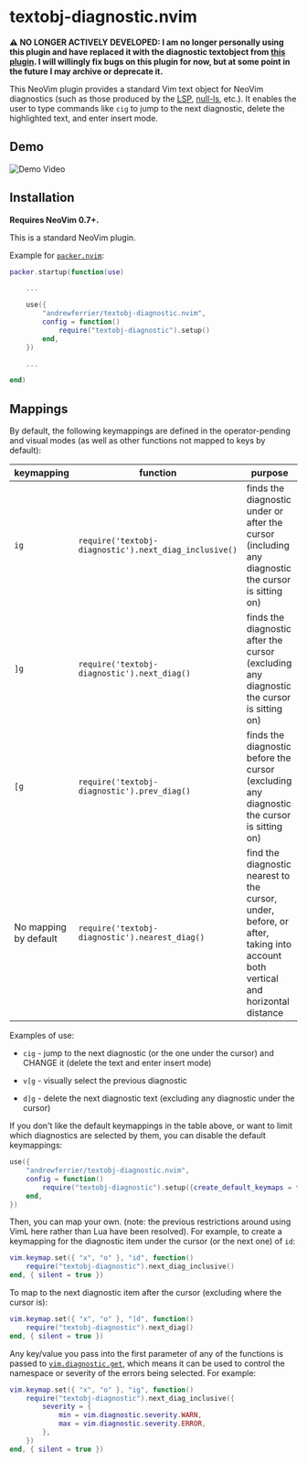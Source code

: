 # textobj-diagnostic.nvim

**⚠️  NO LONGER ACTIVELY DEVELOPED: I am no longer personally using this plugin
and have replaced it with the diagnostic textobject from [this
plugin](https://github.com/chrisgrieser/nvim-various-textobjs). I will willingly
fix bugs on this plugin for now, but at some point in the future I may archive
or deprecate it.**

This NeoVim plugin provides a standard Vim text object for NeoVim diagnostics
(such as those produced by the [LSP](https://neovim.io/doc/user/lsp.html),
[null-ls](https://github.com/jose-elias-alvarez/null-ls.nvim), etc.). It enables
the user to type commands like `cig` to jump to the next diagnostic,
delete the highlighted text, and enter insert mode.

## Demo

![Demo Video](https://user-images.githubusercontent.com/107015/184540175-d40871db-aed7-4990-9a2f-546570cbe008.gif)

## Installation

**Requires NeoVim 0.7+.**

This is a standard NeoVim plugin.

Example for [`packer.nvim`](https://github.com/wbthomason/packer.nvim):

```lua
packer.startup(function(use)

    ...

    use({
        "andrewferrier/textobj-diagnostic.nvim",
        config = function()
            require("textobj-diagnostic").setup()
        end,
    })

    ...

end)
```

## Mappings

By default, the following keymappings are defined in the operator-pending and
visual modes (as well as other functions not mapped to keys by default):

| keymapping            | function                                              | purpose                                                                                                                       |
| -                     | -                                                     | -                                                                                                                             |
| `ig`                  | `require('textobj-diagnostic').next_diag_inclusive()` | finds the diagnostic under or after the cursor (including any diagnostic the cursor is sitting on)                            |
| `]g`                  | `require('textobj-diagnostic').next_diag()`           | finds the diagnostic after the cursor (excluding any diagnostic the cursor is sitting on)                                     |
| `[g`                  | `require('textobj-diagnostic').prev_diag()`           | finds the diagnostic before the cursor (excluding any diagnostic the cursor is sitting on)                                    |
| No mapping by default | `require('textobj-diagnostic').nearest_diag()`        | find the diagnostic nearest to the cursor, under, before, or after, taking into account both vertical and horizontal distance |

Examples of use:

*   `cig` - jump to the next diagnostic (or the one under the cursor) and CHANGE
    it (delete the text and enter insert mode)

*   `v[g` - visually select the previous diagnostic

*   `d]g` - delete the next diagnostic text (excluding any diagnostic under the
    cursor)

If you don't like the default keymappings in the table above, or want to limit
which diagnostics are selected by them, you can disable the default keymappings:

```lua
use({
    "andrewferrier/textobj-diagnostic.nvim",
    config = function()
        require("textobj-diagnostic").setup({create_default_keymaps = false})
    end,
})
```

Then, you can map your own. (note: the previous restrictions around using VimL
here rather than Lua have been resolved). For example, to create a keymapping
for the diagnostic item under the cursor (or the next one) of `id`:

```lua
vim.keymap.set({ "x", "o" }, "id", function()
    require("textobj-diagnostic").next_diag_inclusive()
end, { silent = true })
```

To map to the next diagnostic item after the cursor (excluding where the cursor
is):

```lua
vim.keymap.set({ "x", "o" }, "]d", function()
    require("textobj-diagnostic").next_diag()
end, { silent = true })
```

Any key/value you pass into the first parameter of any of the functions is
passed to
[`vim.diagnostic.get`](https://neovim.io/doc/user/diagnostic.html#vim.diagnostic.get\(\)),
which means it can be used to control the namespace or severity of the errors
being selected. For example:

```lua
vim.keymap.set({ "x", "o" }, "ig", function()
    require("textobj-diagnostic").next_diag_inclusive({
        severity = {
            min = vim.diagnostic.severity.WARN,
            max = vim.diagnostic.severity.ERROR,
        },
    })
end, { silent = true })
```
